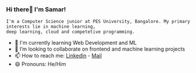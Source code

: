 ### Hi there👋 I'm Samar!
    I'm a Computer Science junior at PES University, Bangalore. My primary interests lie in machine learning,
    deep learning, cloud and competetive programming.
    
- 🌱 I'm currently learning Web Development and ML
- 👯 I’m looking to collaborate on frontend and machine learning projects
- 📫 How to reach me: [Linkedin](https://www.linkedin.com/in/samarpratap7/) - [Mail](mailto:samarpratapald27@gmail.com)
- 😄 Pronouns: He/Him


